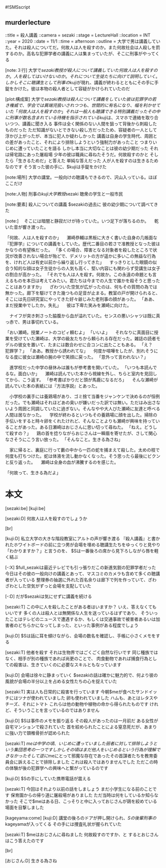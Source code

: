 #!SMSscript

## murderlecture

::title = 殺人講義
::camera = sezaki
::stage = LectureHall
::location = INT
::year = 2020
::date = 11/1
::time = afternoon
::outline = 大学で男は講義していた。それは殺人についてだ。何故人は人を殺すのか。また何故社会は人殺しを罰するのか。高名な犯罪学者の講義に人は集まっていたが、そこに刑事がやってくる

[note:３行]
大学で$sezaki教授が殺人について講義していた
何故人は人を殺すのか。人を殺してはいけないのか。それについて生徒たちに向けて説明していく。
しかしそこに聴講生として刑事の$kujiが現れ、講義が終わるとともにその手に手錠をかけた。彼は本物の殺人者として容疑がかけられていたのだ

[plot:構成案]
大学で$sezaki教授は殺人について講義をしていた
彼は犯罪学の若き権威で、学会では異端児扱いされつつも、世間的に有名になり、幅を利かせていた
「何故人は人を殺すのか」
それは一般人も聴講できる特別講義だった
その中に刑事が数名含まれている
待機を指示されている$kujiは、スマホで連絡を取り合いつつ、講義に聞き入る
事件は全く関係のない人間を狙って背後から刺殺したものだった
ただ知識がないとできない殺し方だったため、容疑者の一人として浮かび上がったが、本当に犯人か疑わしかった
講義は自身の学生時代、周囲との差があったこと、それにより排除しようという強制力があったこと
つまりいじめに遭っていたことを語る
しかし本当に大切なことは彼の幼少期だった
それは帰宅路にあった屠殺場
少年の彼は職員に尋ねたそうだ。何故殺すのかと
そしたら「生きるためだ」と答えた
単純な答えだった
人が人を殺すのは生きるためなのです
そう言った彼の手に、$kujiは手錠をかけた

[note:場所]
大学の講堂。一般向けの聴講もできるので、沢山入っている。ほぼここだけ

[note:人物]
刑事の$kuji
大学教授$sezaki
聴衆の学生と一般市民

[note:要素]
殺人についての講義
$sezakiの過去に
彼の幼少期について調べてきた

[note:]
　そこには暗闇と静寂だけが待っていた。いつ足下が落ちるのか。
　乾いた音が響き渡った。

「何故、人は人を殺すのか」
　瀬崎恭輔は黒板に大きく書いた自身の几帳面な『犯罪学』についての講義をしていた。歴代二番目の若さで准教授となった彼はかなりの有望株だった。
「多くの場合、障害となる対象者を殺したところで状況が改善されない場合が殆どで、デメリットの方が遥かに多いこの無益な行為を、けれど人は有史以前から繰り返し行ってきた」
　すっきりとした眼鏡の似合う知的な顔は女子生徒からの人気も高く、堅い内容にも関わらず受講生は女子の割合が高かった。
「それでも人は人を殺す。何故か。この永遠の命題とも言えるものを本日は考えてみたい。君たちは今までの人生で誰かを殺そうと思ったことはありますか」
　ざわついた空気が広がったのは、何もその質問の為では無かった。廊下を駆けてきた幾つもの足音が止まる。教室の戸が開けられると、そこには先日研究室にやってきた好々爺じみた老刑事の顔があった。
「ああ、まだ授業中でしたか。失礼」
　彼は下卑た笑みを瀬崎に向けた。

　ナイフが突き刺さった脇腹から血が溢れていた。センスの悪いシャツは既に真っ赤で、男は事切れている。

「おい瀬崎。授業ノートのコピィ頼むよ」
「いいよ」
　それなりに真面目に授業を受けていた瀬崎は、大学の級友たちから頼られる存在だった。雑誌の読者モデルの彼女を置いて、たまには数合わせに合コンに出たこともある。
「え？　犯罪学？」
「ああ。教授から誘われてな」
　何度か喧嘩をしたが、別れそうになる度に彼女は瀬崎の腕の中で笑顔に戻った。
「意外って言われない？」

　進学校だった中学の昼休みは誰もが参考書を開いていた。
「いつも本読んでるな。面白いか」
　瀬崎は読んでいた本から視線を外し、ちらと室内を見回してから、こう返す。
「参考書ばかりだと頭が馬鹿になるだろ」
　そんな瀬崎が読んでいた本の表紙には『方法序説』とあった。

　小学校の裏手には養鶏場があり、ゴミ捨て当番をジャンケンで決めるのが恒例だった。でも瀬崎はそれほどあの臭いが嫌いだった訳では無い。ただはみ出さないよう周囲と同調していたに過ぎない。そんなやや大人びた瀬崎に友達と呼べる人間は居なかった。
　学校が終わるといつもその養鶏場に顔を出した。掃除の手伝いをすると時々卵をくれたけれど、そんなことよりも瀬崎が興味を持っていることがあった。ある日瀬崎はおじさんに思い切って尋ねた。
「ねえ。どうして殺すの？」
　鶏の首を捻りながらおじさんは一瞬眉を寄せたが、さして関心なさそうにこう言い放った。
「そんなこと。生きる為さね」

　家に帰ると、裏庭に行って藪の中から一匹の蛇を捕まえて殺した。太めの枝で何度も打ちつけた。蛇は体液を流し動かなくなった。そう思ったら最後にビクンと反り返った。
　瀬崎は全身の血が沸騰するのを感じた。

「何故って、生きる為だよ」

# 本文

[sezaki:be]
[kuji:be]

[sezaki:D]
何故人は人を殺すのでしょうか

[br]

[kuji:D]
私立大学の大きな階段教室にアルトの声が響き渡る
『殺人講義』と書かれたホワイトボードの前に立つ男が会場を埋める聴講生たちをゆっくりと見やり「わかりますか？」と言うのを、
$Sは一番後ろの席から見下ろしながら唇を軽く結ぶ

[-:X]
$full_sezakiは最近テレビでも引っ張りだこの新進気鋭の犯罪学者だった
今日はその彼の一般向けの講義とあって、マスコミのカメラも含めて多くの聴講者が入っている
整理券の抽選に外れた百名余りは廊下で列を作っていて、ざわざわとした空気がずっと会場を支配していた

[-:D]
だが$sezakiは気にせずに講義を続ける

[sezaki:T]
この中に人を殺したことがある者はいますか？
いえ、答えなくてもいいです
多くの人は殺人とは無関係な人生を送っているはずであり、
そういったことはテレビのニュースで遭遇するか、もしくは交通事故で被害者あるいは加害者のどちらかになってしまった、といった事例がある程度でしょう

[kuji:D]
$Sは話に耳を傾けながら、会場の数名を確認し、手帳に小さくメモをする

[sezaki:T]
他者を殺す
それは生物界ではごくごく自然な行いです
同じ種族ではなく、相手が別の種族であれば尚更のことで、
肉食動物であれば捕食行為としての殺害は、生きていくのに必要なスキルともなっています

[kuji:D]
会場は徐々に静まっていく
$sezakiの話は確かに魅力的で、何より彼の風貌が会場の半分以上を占める女性たちの心を捉えていた

[sezaki:T]
実は人も日常的に殺害を行っています
今朝$meが食べたサンドイッチにはツナが使われていました
卵も使われていました
ハムも、あとはレタスやチーズ、それにトマト
これらは他の動物や植物の命から得られたものです
けれど、そういうことを言っているのではありません

[kuji:D]
$Sは事件のメモを振り返る
その殺人があったのは一月前だ
ある女性が自宅マンションで殺されていた
首を絞められたことによる窒息死だが、あまりに強い力で頚椎骨折が認められた

[sezaki:T]
$meは中学の頃、いじめに遭っていました
弱者に対して排除しようという集団思考の一つです
しかしその頃はまだ他人をいじめるという行為が理解できなかった
そして逆に$meにとって邪魔な存在であったその首謀者たちを教育委員会に訴えることで排除しました
これは殺人ではありませんでした
ただこの時の体験が後の犯罪学への興味へと繋がっているのです

[kuji:D]
$Sの手にしていた携帯電話が震える

[sezaki:T]
今回はそれより以前の話をしましょう
まだ小学生になる前のことです
保育園からの帰り道に屠殺場がありました
ただ当時は何をしているか知らなかった
そこで$meはある日、こっそりと中に入っておじさんが鶏を絞めている場面を目撃しました

[kageyama:come]
[kuji:D]
講堂の後ろのドアが押し開けられ、$Sの後輩刑事の$kageyamaが入ってくる
その手には捜査礼状が握られていた

[sezaki:T]
$meはおじさんに尋ねました
何故殺すのですか、と
するとおじさんはこう答えたのです

[br]

[おじさん:D]
生きる為さね

